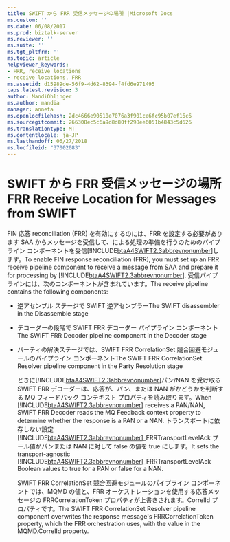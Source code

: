 ```yaml
---
title: SWIFT から FRR 受信メッセージの場所 |Microsoft Docs
ms.custom: ''
ms.date: 06/08/2017
ms.prod: biztalk-server
ms.reviewer: ''
ms.suite: ''
ms.tgt_pltfrm: ''
ms.topic: article
helpviewer_keywords:
- FRR, receive locations
- receive locations, FRR
ms.assetid: d15989de-56f9-4d62-8394-f4fd6e971495
caps.latest.revision: 3
author: MandiOhlinger
ms.author: mandia
manager: anneta
ms.openlocfilehash: 2dc4666e90510e7076a3f901ce6fc95b07ef16c6
ms.sourcegitcommit: 266308ec5c6a9d8d80ff298ee6051b4843c5d626
ms.translationtype: MT
ms.contentlocale: ja-JP
ms.lasthandoff: 06/27/2018
ms.locfileid: "37002083"
---
```

# <a name="frr-receive-location-for-messages-from-swift"></a><span data-ttu-id="1485c-102">SWIFT から FRR 受信メッセージの場所</span><span class="sxs-lookup"><span data-stu-id="1485c-102">FRR Receive Location for Messages from SWIFT</span></span>
<span data-ttu-id="1485c-103">FIN 応答 reconciliation (FRR) を有効にするのには、FRR を設定する必要があります SAA からメッセージを受信して、による処理の準備を行うのためのパイプライン コンポーネントを受信[!INCLUDE[btaA4SWIFT2.3abbrevnonumber](../../includes/btaa4swift2-3abbrevnonumber-md.md)]します。</span><span class="sxs-lookup"><span data-stu-id="1485c-103">To enable FIN response reconciliation (FRR), you must set up an FRR receive pipeline component to receive a message from SAA and prepare it for processing by [!INCLUDE[btaA4SWIFT2.3abbrevnonumber](../../includes/btaa4swift2-3abbrevnonumber-md.md)].</span></span> <span data-ttu-id="1485c-104">受信パイプラインには、次のコンポーネントが含まれています。</span><span class="sxs-lookup"><span data-stu-id="1485c-104">The receive pipeline contains the following components:</span></span>  
  
- <span data-ttu-id="1485c-105">逆アセンブル ステージで SWIFT 逆アセンブラー</span><span class="sxs-lookup"><span data-stu-id="1485c-105">The SWIFT disassembler in the Disassemble stage</span></span>  
  
- <span data-ttu-id="1485c-106">デコーダーの段階で SWIFT FRR デコーダー パイプライン コンポーネント</span><span class="sxs-lookup"><span data-stu-id="1485c-106">The SWIFT FRR Decoder pipeline component in the Decoder stage</span></span>  
  
- <span data-ttu-id="1485c-107">パーティの解決ステージでは、SWIFT FRR CorrelationSet 競合回避モジュールのパイプライン コンポーネント</span><span class="sxs-lookup"><span data-stu-id="1485c-107">The SWIFT FRR CorrelationSet Resolver pipeline component in the Party Resolution stage</span></span>  
  
  <span data-ttu-id="1485c-108">ときに[!INCLUDE[btaA4SWIFT2.3abbrevnonumber](../../includes/btaa4swift2-3abbrevnonumber-md.md)]パン/NAN を受け取る SWIFT FRR デコーダーは、応答が、パン、または NAN がかどうかを判断する MQ フィードバック コンテキスト プロパティを読み取ります。</span><span class="sxs-lookup"><span data-stu-id="1485c-108">When [!INCLUDE[btaA4SWIFT2.3abbrevnonumber](../../includes/btaa4swift2-3abbrevnonumber-md.md)] receives a PAN/NAN, SWIFT FRR Decoder reads the MQ Feedback context property to determine whether the response is a PAN or a NAN.</span></span> <span data-ttu-id="1485c-109">トランスポートに依存しない設定[!INCLUDE[btaA4SWIFT2.3abbrevnonumber](../../includes/btaa4swift2-3abbrevnonumber-md.md)]_FRRTransportLevelAck ブール値がパンまたは NAN に対して false の値を true にします。</span><span class="sxs-lookup"><span data-stu-id="1485c-109">It sets the transport-agnostic [!INCLUDE[btaA4SWIFT2.3abbrevnonumber](../../includes/btaa4swift2-3abbrevnonumber-md.md)]_FRRTransportLevelAck Boolean values to true for a PAN or false for a NAN.</span></span>  
  
  <span data-ttu-id="1485c-110">SWIFT FRR CorrelationSet 競合回避モジュールのパイプライン コンポーネントでは、MQMD の値と、FRR オーケストレーションを使用する応答メッセージの FRRCorrelationToken プロパティが上書きされます。CorrelId プロパティです。</span><span class="sxs-lookup"><span data-stu-id="1485c-110">The SWIFT FRR CorrelationSet Resolver pipeline component overwrites the response message's FRRCorrelationToken property, which the FRR orchestration uses, with the value in the MQMD.CorrelId property.</span></span>